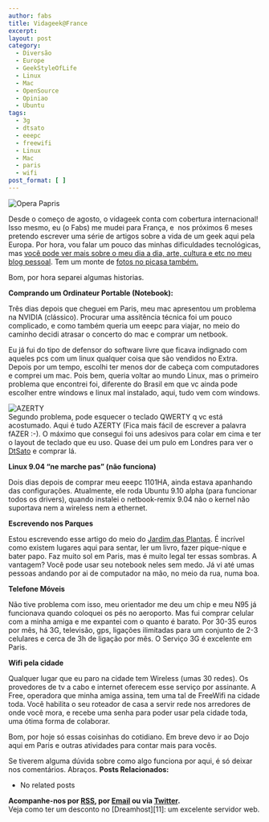 ```yaml
---
author: fabs
title: Vidageek@France
excerpt:
layout: post
category:
  - Diversão
  - Europe
  - GeekStyleOfLife
  - Linux
  - Mac
  - OpenSource
  - Opiniao
  - Ubuntu
tags:
  - 3g
  - dtsato
  - eeepc
  - freewifi
  - Linux
  - Mac
  - paris
  - wifi
post_format: [ ]
---
```

![][1]

Desde o começo de agosto, o vidageek conta com cobertura internacional! Isso mesmo, eu (o Fabs) me mudei para França, e  nos próximos 6 meses pretendo escrever uma série de artigos sobre a vida de um geek aqui pela Europa. Por hora, vou falar um pouco das minhas dificuldades tecnológicas, mas [você pode ver mais sobre o meu dia a dia, arte, cultura e etc no meu blog pessoal][2]. Tem um monte de [fotos no picasa também.][3]

Bom, por hora separei algumas historias.

**Comprando um Ordinateur Portable (Notebook):**

Três dias depois que cheguei em Paris, meu mac apresentou um problema na NVIDIA (clássico). Procurar uma assitência técnica foi um pouco complicado, e como também queria um eeepc para viajar, no meio do caminho decidi atrasar o concerto do mac e comprar um netbook.

Eu já fui do tipo de defensor do software livre que ficava indignado com aqueles pcs com um linux qualquer coisa que são vendidos no Extra. Depois por um tempo, escolhi ter menos dor de cabeça com computadores e comprei um mac. Pois bem, queria voltar ao mundo Linux, mas o primeiro problema que encontrei foi, diferente do Brasil em que vc ainda pode escolher entre windows e linux mal instalado, aqui, tudo vem com windows.

![][4]  
Segundo problema, pode esquecer o teclado QWERTY q vc está acostumado. Aqui é tudo AZERTY (Fica mais fácil de escrever a palavra fAZER :-). O máximo que consegui foi uns adesivos para colar em cima e ter o layout de teclado que eu uso. Quase dei um pulo em Londres para ver o [DtSato][5] e comprar lá.

**Linux 9.04 “ne marche pas” (não funciona)**

Dois dias depois de comprar meu eeepc 1101HA, ainda estava apanhando das configurações. Atualmente, ele roda Ubuntu 9.10 alpha (para funcionar todos os drivers), quando instalei o netbook-remix 9.04 não o kernel não suportava nem a wireless nem a ethernet.

**Escrevendo nos Parques**

Estou escrevendo esse artigo do meio do [Jardim das Plantas][6]. É incrível como existem lugares aqui para sentar, ler um livro, fazer pique-nique e bater papo. Faz muito sol em Paris, mas é muito legal ter essas sombras. A vantagem? Você pode usar seu notebook neles sem medo. Já vi até umas pessoas andando por ai de computador na mão, no meio da rua, numa boa.

**Telefone Móveis**

Não tive problema com isso, meu orientador me deu um chip e meu N95 já funcionava quando coloquei os pés no aeroporto. Mas fui comprar celular com a minha amiga e me expantei com o quanto é barato. Por 30-35 euros por mês, há 3G, televisão, gps, ligações ilimitadas para um conjunto de 2-3 celulares e cerca de 3h de ligação por mês. O Serviço 3G é excelente em Paris.

**Wifi pela cidade**

Qualquer lugar que eu paro na cidade tem Wireless (umas 30 redes). Os provedores de tv a cabo e internet oferecem esse serviço por assinante. A Free, operadora que minha amiga assina, tem uma tal de FreeWifi na cidade toda. Você habilita o seu roteador de casa a servir rede nos arredores de onde você mora, e recebe uma senha para poder usar pela cidade toda, uma ótima forma de colaborar.

Bom, por hoje só essas coisinhas do cotidiano. Em breve devo ir ao Dojo aqui em Paris e outras atividades para contar mais para vocês.

Se tiverem alguma dúvida sobre como algo funciona por aqui, é só deixar nos comentários. Abraços. 
**Posts Relacionados:** 
*   No related posts









**Acompanhe-nos por [ RSS][8], por [Email][9] ou via [Twitter][10].**  
Veja como ter um desconto no [Dreamhost][11]: um excelente servidor web.

 [1]: http://lh6.ggpht.com/_NXWiXdADC9A/SonUcqhG_QI/AAAAAAAAAaY/fhPAxUlIZl8/s640/08172009473.jpg "Opera Papris"
 [2]: http://fabriciosn.com
 [3]: http://picasaweb.google.com/shemsuheru
 [4]: http://bblfish.net/tmp/2004_09_29/titanium_azerty_keyboard.jpg "AZERTY"
 [5]: www.dtsato.com
 [6]: http://pt.wikipedia.org/wiki/Jardim_das_Plantas_de_Paris
 [7]: https://twitter.com/share
 [8]: http://feeds.feedburner.com/VidaGeek
 [9]: http://feedburner.google.com/fb/a/mailverify?uri=VidaGeek&loc=pt_BR
 [10]: http://twitter.com/blogvidageek


